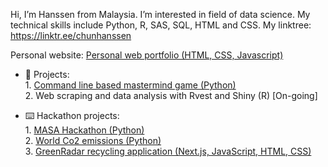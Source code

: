 Hi, I’m Hanssen from Malaysia. I’m interested in field of data science. My technical skills include Python, R, SAS, SQL, HTML and CSS. My linktree: https://linktr.ee/chunhanssen
<br> 

Personal website: [Personal web portfolio (HTML, CSS, Javascript)](https://github.com/CH2001/chunhanssen.github.io) <br>

- 🌱 Projects: <br>
      1. [Command line based mastermind game (Python)](https://github.com/CH2001/1-Python-command-line-based-mastermind-game) <br>
      2. Web scraping and data analysis with Rvest and Shiny (R) [On-going]
   
- :keyboard: Hackathon projects: <br>
      1. [MASA Hackathon (Python)](https://github.com/CH2001/MASA-hackathon) <br> 
      2. [World Co2 emissions (Python)](https://github.com/CH2001/World-Co2-emissions) <br>
      3. [GreenRadar recycling application (Next.js, JavaScript, HTML, CSS)](https://github.com/Kahar90/gonrecycle)

